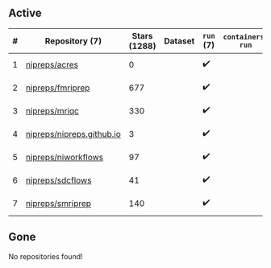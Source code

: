 ## Active
| # | Repository (7) | Stars (1288) | Dataset | `run` (7) | `containers-run` | Last Modified |
| --- | --- | --- | --- | --- | --- | --- |
| 1 | [nipreps/acres](https://github.com/nipreps/acres) | 0 |  | :heavy_check_mark: |  | 2025-06-18 11:37:23+00:00 |
| 2 | [nipreps/fmriprep](https://github.com/nipreps/fmriprep) | 677 |  | :heavy_check_mark: |  | 2025-06-19 15:49:33+00:00 |
| 3 | [nipreps/mriqc](https://github.com/nipreps/mriqc) | 330 |  | :heavy_check_mark: |  | 2025-06-04 12:23:07+00:00 |
| 4 | [nipreps/nipreps.github.io](https://github.com/nipreps/nipreps.github.io) | 3 |  | :heavy_check_mark: |  | 2025-06-21 11:27:40+00:00 |
| 5 | [nipreps/niworkflows](https://github.com/nipreps/niworkflows) | 97 |  | :heavy_check_mark: |  | 2025-06-25 10:30:26+00:00 |
| 6 | [nipreps/sdcflows](https://github.com/nipreps/sdcflows) | 41 |  | :heavy_check_mark: |  | 2025-06-19 15:50:47+00:00 |
| 7 | [nipreps/smriprep](https://github.com/nipreps/smriprep) | 140 |  | :heavy_check_mark: |  | 2025-06-11 00:33:34+00:00 |

## Gone
No repositories found!
